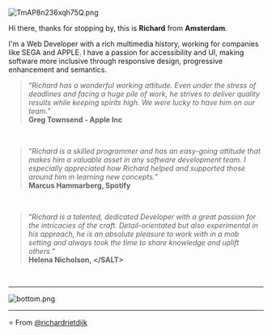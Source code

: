 ![TmAP8n236xqh75Q.png](https://i.loli.net/2020/07/13/OiwrC2KRZNPA9cJ.png)
<!-- You can edit this image in paint and host the image on https://sm.ms/ -->

Hi there, thanks for stopping by, this is **Richard** from **Amsterdam**.

<p>I'm a Web Developer with a rich multimedia history, working for companies like SEGA and APPLE.
I have a passion for accessibility and UI, making software more inclusive through responsive design, progressive enhancement and semantics.</p>


><q><i>Richard has a wonderful working attitude. Even under the stress of deadlines and facing a huge pile of work, he strives to deliver quality results while keeping spirits high. We were lucky to have him on our team.</i></q><br>
>**Greg Townsend - Apple Inc**
<br>

><q><i>Richard is a skilled programmer and has an easy-going attitude that makes him a valuable asset in any software development team. I especially appreciated how Richard helped and supported those around him in learning new concepts.</i></q> <br>
>**Marcus Hammarberg, Spotify**
<br>

><q><i>Richard is a talented, dedicated Developer with a great passion for the intricacies of the craft. Detail-orientated but also experimental in his approach, he is an absolute pleasure to work with in a mob setting and always took the time to share knowledge and uplift others.</i></q> <br>
>**Helena Nicholson, \</SALT\>**
<br>



 
---
![bottom.png](https://i.loli.net/2020/07/12/b3grZD6LFseGuUP.png)

---
⭐️ From [@richardrietdijk](https://github.com/richardrietdijk)
